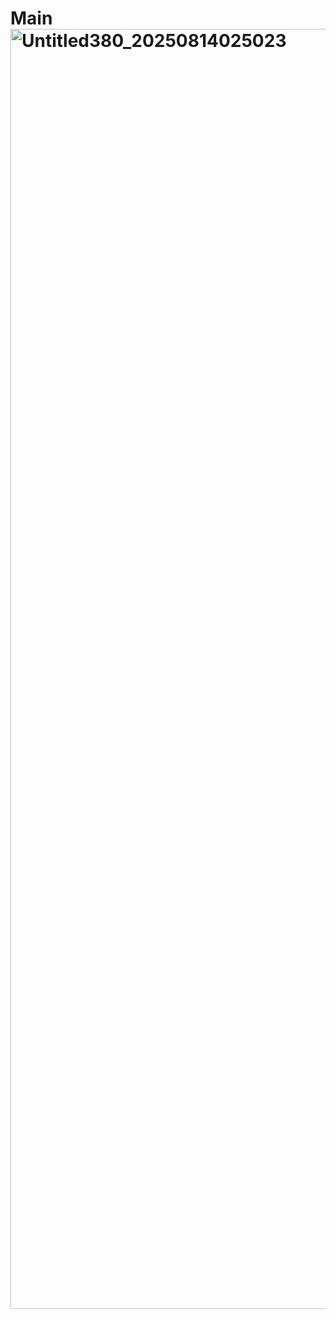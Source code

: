 # Main<img width="2048" height="2048" alt="Untitled380_20250814025023" src="https://github.com/user-attachments/assets/b1d46f98-c1bb-4bd0-86f5-fb98c42f8d15" />
